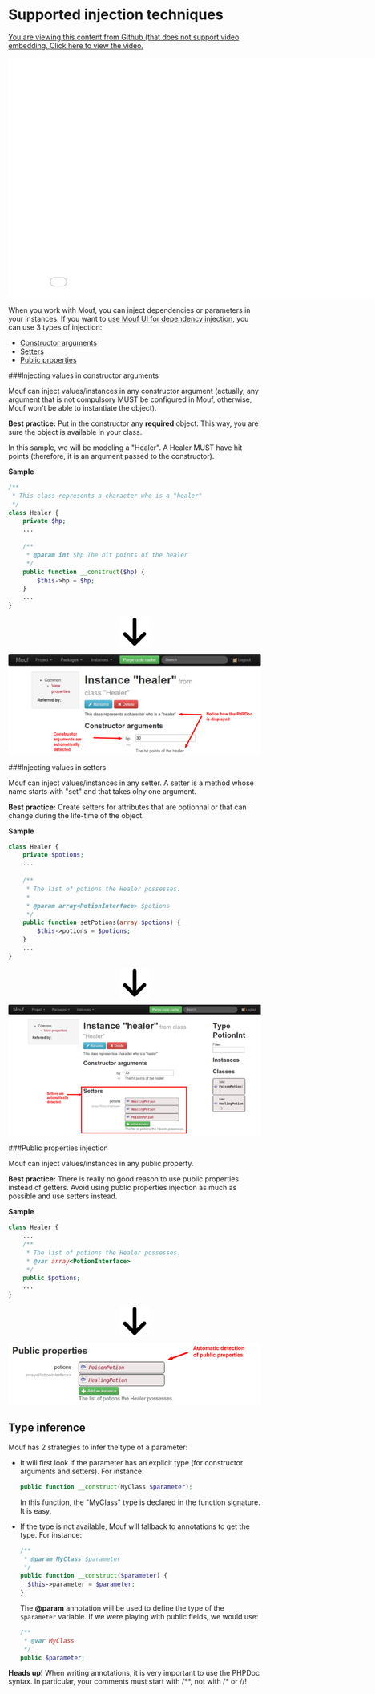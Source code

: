 <a name="supportedinjectiontechniques"></a>
Supported injection techniques
==============================

<a href="http://mouf-php.com/packages/mouf/mouf/doc/injection_techniques.md" class="hidden">You are viewing this content from Github (that does not support
video embedding. Click here to view the video.</a>
<iframe width="853" height="480" src="//www.youtube.com/embed/o-1DW6yQ00I?rel=0&vq=hd720" frameborder="0" allowfullscreen></iframe>

When you work with Mouf, you can inject dependencies or parameters in your instances. If you want
to [use Mouf UI for dependency injection](mouf_di_ui.md), you can use 3 types of injection:

- [Constructor arguments](#constructorparmeterinjection)
- [Setters](#setterinjection)
- [Public properties](#publicpropertiesinjection)

<a name="constructorparmeterinjection"></a>
###Injecting values in constructor arguments

Mouf can inject values/instances in any constructor argument (actually, any argument that is not compulsory 
MUST be configured in Mouf, otherwise, Mouf won't be able to instantiate the object).

<div class="alert alert-info"><strong>Best practice:</strong> Put in the constructor any <strong>required</strong>
object. This way, you are sure the object is available in your class.</div>

In this sample, we will be modeling a "Healer". A Healer MUST have hit points (therefore, it is an
argument passed to the constructor).

**Sample**
```php
/**
 * This class represents a character who is a "healer"
 */
class Healer {
	private $hp;
	...
		
	/**
	 * @param int $hp The hit points of the healer
	 */
	public function __construct($hp) {
		$this->hp = $hp;
	}
	...
}
```

<div><img src="images/arrow_down.png" style="display:block;margin-left:auto;margin-right:auto" /></div>

![Constructor argument screenshot](images/mouf_di_constructor.png)

<a name="setterinjection"></a>
###Injecting values in setters

Mouf can inject values/instances in any setter. A setter is a method whose name starts with "set"
and that takes olny one argument.

<div class="alert alert-info"><strong>Best practice:</strong> Create setters for attributes
that are optionnal or that can change during the life-time of the object.</div>

**Sample**
```php
class Healer {
	private $potions;
	...
	
	/**
	 * The list of potions the Healer possesses.
	 * 
	 * @param array<PotionInterface> $potions
	 */
	public function setPotions(array $potions) {
		$this->potions = $potions;
	}
	...
}
```

<div><img src="images/arrow_down.png" style="display:block;margin-left:auto;margin-right:auto" /></div>

![Setters injection screenshot](images/mouf_di_setters.png)

<a name="publicpropertiesinjection"></a>
###Public properties injection

Mouf can inject values/instances in any public property.

<div class="alert"><strong>Best practice:</strong> There is really no good reason
to use public properties instead of getters. Avoid using public properties injection as
much as possible and use setters instead.</div>

**Sample**
```php
class Healer {
	...
	/**
	 * The list of potions the Healer possesses.
	 * @var array<PotionInterface>
	 */
	public $potions;
	...
}
```

<div><img src="images/arrow_down.png" style="display:block;margin-left:auto;margin-right:auto" /></div>

![Public propertes injection screenshot](images/mouf_di_public_properties.png)

<a name="typeinference"></a>
Type inference
--------------

Mouf has 2 strategies to infer the type of a parameter:

- It will first look if the parameter has an explicit type (for constructor arguments and setters). For instance:

  ```php
  public function __construct(MyClass $parameter);
  ```
  
  In this function, the "MyClass" type is declared in the function signature. It is easy.
- If the type is not available, Mouf will fallback to annotations to get the type. For instance:

  ```php
  /**
   * @param MyClass $parameter
   */
  public function __construct($parameter) {
	$this->parameter = $parameter;
  }
  ```
  
  The **@param** annotation will be used to define the type of the `$parameter` variable.
  If we were playing with public fields, we would use:
  
  ```php
  /**
   * @var MyClass
   */
  public $parameter;
  ```

<div class="alert alert-info"><strong>Heads up!</strong> When writing annotations, it is very important 
to use the PHPDoc syntax. In particular, your comments must start with /**, not with /* or //!</div>
